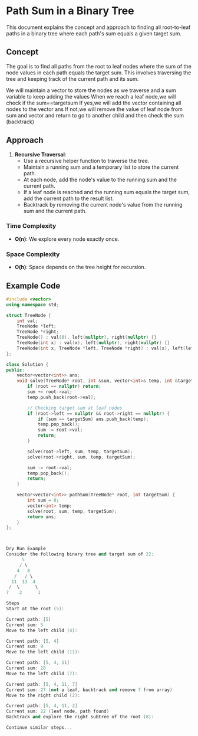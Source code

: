 # Path Sum in a Binary Tree

This document explains the concept and approach to finding all root-to-leaf paths in a binary tree where each path's sum equals a given target sum.

## Concept

The goal is to find all paths from the root to leaf nodes where the sum of the node values in each path equals the target sum. This involves traversing the tree and keeping track of the current path and its sum.

We will maintain a vector to store the nodes as we traverse and a sum variable to keep adding the values
When we reach a leaf node,we will check if the sum==targetsum
If yes,we will add the vector containing all nodes to the vector ans
If not,we will remove the value of leaf node from sum and vector and return to go to another child
and then check the sum (backtrack)

## Approach

1. **Recursive Traversal**:
   - Use a recursive helper function to traverse the tree.
   - Maintain a running sum and a temporary list to store the current path.
   - At each node, add the node's value to the running sum and the current path.
   - If a leaf node is reached and the running sum equals the target sum, add the current path to the result list.
   - Backtrack by removing the current node's value from the running sum and the current path.

### Time Complexity

- **O(n)**: We explore every node exactly once.

### Space Complexity

- **O(h)**: Space depends on the tree height for recursion.

## Example Code

```cpp
#include <vector>
using namespace std;

struct TreeNode {
    int val;
    TreeNode *left;
    TreeNode *right;
    TreeNode() : val(0), left(nullptr), right(nullptr) {}
    TreeNode(int x) : val(x), left(nullptr), right(nullptr) {}
    TreeNode(int x, TreeNode *left, TreeNode *right) : val(x), left(left), right(right) {}
};

class Solution {
public:
    vector<vector<int>> ans;
    void solve(TreeNode* root, int &sum, vector<int>& temp, int &targetSum) {
        if (root == nullptr) return;
        sum += root->val;
        temp.push_back(root->val);

        // Checking target sum at leaf nodes
        if (root->left == nullptr && root->right == nullptr) {
            if (sum == targetSum) ans.push_back(temp);
            temp.pop_back();
            sum -= root->val;
            return;
        }

        solve(root->left, sum, temp, targetSum);
        solve(root->right, sum, temp, targetSum);

        sum -= root->val;
        temp.pop_back();
        return;
    }

    vector<vector<int>> pathSum(TreeNode* root, int targetSum) {
        int sum = 0;
        vector<int> temp;
        solve(root, sum, temp, targetSum);
        return ans;
    }
};



Dry Run Example
Consider the following binary tree and target sum of 22:
      5
     / \
    4   8
   /   / \
  11  13  4
 /  \      \
7    2      1

Steps
Start at the root (5):

Current path: [5]
Current sum: 5
Move to the left child (4):

Current path: [5, 4]
Current sum: 9
Move to the left child (11):

Current path: [5, 4, 11]
Current sum: 20
Move to the left child (7):

Current path: [5, 4, 11, 7]
Current sum: 27 (not a leaf, backtrack and remove 7 from array)
Move to the right child (2):

Current path: [5, 4, 11, 2]
Current sum: 22 (leaf node, path found)
Backtrack and explore the right subtree of the root (8):

Continue similar steps...